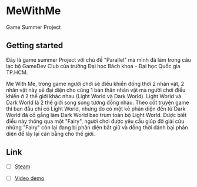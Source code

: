 # MeWithMe
Game Summer Project

## Getting started

Đây là game summer Project với chủ đề "Parallel" mà mình đã làm trong câu lạc bộ GameDev Club của trường Đại học Bách khoa - Đại học Quốc gia TP.HCM.

Me With Me, trong game người chơi sẽ điều khiển đồng thời 2 nhân vật, 2 nhân vật này sẽ đại diện cho cùng 1 bản thân nhân vật mà người chơi điều khiển ở 2 thế giới khác nhau (Light World và Dark World). Light World và Dark World là 2 thế giới song song tương đồng nhau.
Theo cốt truyện game thì ban đầu chỉ có Light World, nhưng do có một kẻ phản diện đến từ Dark World đã cố gắng làm Dark World bao trùm toàn bộ Light World. Được biết điều này thông qua một "Fairy", người chơi được yêu cầu giúp đỡ giải cứu những "Fairy" còn lại đang bị phản diện bắt giữ và đồng thời đánh bại phản diện để lấy lại cân bằng cho thế giới.

## Link

- [ ] [Steam](https://store.steampowered.com/app/2181710/Me_With_Me/)
- [ ] [Video demo](https://youtu.be/dgDBD3_rW-w)

